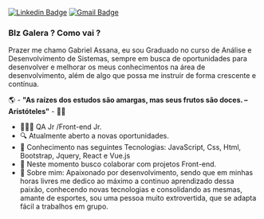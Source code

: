 [![Linkedin Badge](https://img.shields.io/badge/-LinkedIn-blue?style=flat-square&logo=Linkedin&logoColor=white&link=https://www.linkedin.com/in/gabriel-vieira-assana-62405414a/)](https://www.linkedin.com/in/gabriel-vieira-assana-62405414a/)
[![Gmail Badge](https://img.shields.io/badge/-Gmail-c14438?style=flat-square&logo=Gmail&logoColor=white&link=mailto:contato.gabrielhhz2@gmail.com)](mailto:contato.gabrielhhz2@gmail.com)
### Blz Galera ? Como vai ?
Prazer me chamo Gabriel Assana, eu sou Graduado no curso de Análise e Desenvolvimento de Sistemas, sempre em busca de oportunidades para desenvolver e melhorar os meus conhecimentos na área de desenvolvimento, além de algo que possa me instruir de forma crescente e contínua.

🌎 - **"As raízes dos estudos são amargas, mas seus frutos são doces. – Aristóteles"** - 🧠🚀

- 👨🏻‍💻  QA Jr /Front-end Jr.
- 🔍 Atualmente aberto a novas oportunidades.
- 📰 Conhecimento nas seguintes Tecnologias: JavaScript, Css, Html, Bootstrap, Jquery, React e Vue.js
- 📡 Neste momento busco colaborar com projetos Front-end.
- 💬 Sobre mim: Apaixonado por desenvolvimento, sendo que em minhas horas livres me dedico ao máximo a continuo aprendizado dessa paixão, conhecendo novas tecnologias e consolidando as mesmas, amante de esportes, sou uma pessoa muito extrovertida, que se adapta fácil a trabalhos em grupo.
